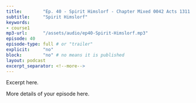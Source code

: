 ```yaml
---
title:        "Ep. 40 - Spirit Himslorf - Chapter Mixed 0042 Acts 1311 And Now Behold The Hand Of The Lord Is Upon The"
subtitle:     "Spirit Himslorf"
keywords:
- course1
mp3-url:      "/assets/audio/ep40-Spirit-Himslorf.mp3"
episode: 40
episode-type: full # or "trailer"
explicit:     "no"
block:        "no" # no means it is published
layout: podcast
excerpt_separator: <!--more-->
---
```

Excerpt here.
<!--more-->

More details of your episode here.
